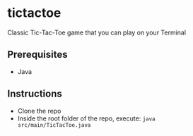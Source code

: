 # tictactoe
Classic Tic-Tac-Toe game that you can play on your Terminal

## Prerequisites
- Java

## Instructions
- Clone the repo
- Inside the root folder of the repo, execute: `java src/main/TicTacToe.java`
